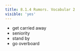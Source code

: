 ```yaml
---
title: 8.1.4 Rumors. Vocabular 2
visible: 'yes'
---
```


- get carried away
- seniority
- stand by
- go overboard

